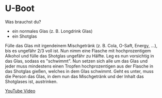 # U-Boot
Was brauchst du?

- ein normales Glas (z. B. Longdrink Glas)
- ein Shotglas

Fülle das Glas mit irgendeinem Mischgetränk (z. B. Cola, O-Saft, Energy, ...), bis es ungefähr 2/3 voll ist. Nun nimm eine Flasche mit hochprozentigem Alkohol und fülle das Shotglas ungefähr zu Hälfte. Leg es nun vorsichtig in das Glas, sodass es "schwimmt". Nun setzen sich alle um das Glas und jeder muss mindestens einen Tropfen hochprozentigen aus der Flasche in das Shotglas gießen, welches in dem Glas schwimmt. Geht es unter, muss die Person das Glas, in dem nun das Mischgetränk und der Inhalt das Shotglases ist, austrinken.

[YouTube Video](https://youtu.be/UOh3Iw9phDQ?t=52)